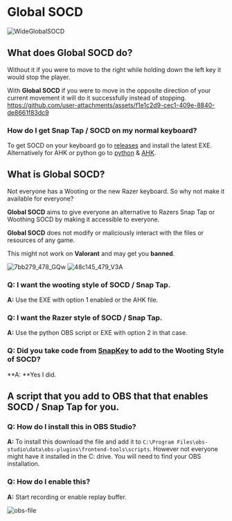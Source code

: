 # Global SOCD
![WideGlobalSOCD](https://github.com/user-attachments/assets/3dd3a61d-dd3c-443d-b6c7-78ce827e841c)

## What does Global SOCD do?
Without it if you were to move to the right while holding down the left key it would stop the player.

With **Global SOCD** if you were to move in the opposite direction of your current movement it will do it successfully instead of stopping.
https://github.com/user-attachments/assets/f1e1c2d9-cec1-409e-8840-de8661f83dc9

### How do I get Snap Tap / SOCD on my normal keyboard?
To get SOCD on your keyboard go to [releases](https://github.com/ytcyde/Global-SOCD-script/releases/latest) and install the latest EXE. Alternatively for AHK or python go to [python](https://github.com/ytcyde/Global-SOCD-script/blob/main/socd.py) & [AHK](https://github.com/ytcyde/Global-SOCD-script/blob/main/SOCD.ahk).

## What is Global SOCD?
Not everyone has a Wooting or the new Razer keyboard. So why not make it available for everyone?

**Global SOCD** aims to give everyone an alternative to Razers Snap Tap or Woothing SOCD by making it accessible to everyone.

**Global SOCD** does not modify or maliciously interact with the files or resources of any game.

This might not work on **Valorant** and may get you **banned**.

![7bb279_478_GQw](https://github.com/user-attachments/assets/22680a30-2543-4afe-a4c2-e66524a87943)
![48c145_479_V3A](https://github.com/user-attachments/assets/b9d98a0e-bcec-4720-815a-03f6554c4416)

### Q: I want the wooting style of SOCD / Snap Tap.
**A:** Use the EXE with option 1 enabled or the AHK file. 

### Q: I want the Razer style of SOCD / Snap Tap.
**A:** Use the python OBS script or EXE with option 2 in that case.

### Q: Did you take code from [SnapKey](https://github.com/cafali/SnapKey) to add to the Wooting Style of SOCD?
**A: **Yes I did.

## A script that you add to OBS that that enables SOCD / Snap Tap for you.
### Q: How do I install this in OBS Studio? 
**A:** To install this download the file and add it to ```C:\Program Files\obs-studio\data\obs-plugins\frontend-tools\scripts```.
However not everyone might have it installed in the C: drive. You will need to find your OBS installation.

### Q: How do I enable this?
**A:** Start recording or enable replay buffer.

![obs-file](https://i.imgur.com/Mj7D3Er.png)


